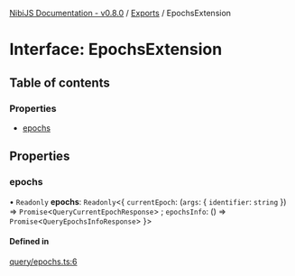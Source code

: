 [NibiJS Documentation - v0.8.0](../intro.md) / [Exports](../modules.md) / EpochsExtension

# Interface: EpochsExtension

## Table of contents

### Properties

- [epochs](EpochsExtension.md#epochs)

## Properties

### epochs

• `Readonly` **epochs**: `Readonly`<{ `currentEpoch`: (`args`: { `identifier`: `string`  }) => `Promise`<`QueryCurrentEpochResponse`\> ; `epochsInfo`: () => `Promise`<`QueryEpochsInfoResponse`\>  }\>

#### Defined in

[query/epochs.ts:6](https://github.com/NibiruChain/ts-sdk/blob/6e399c2/packages/nibijs/src/query/epochs.ts#L6)
